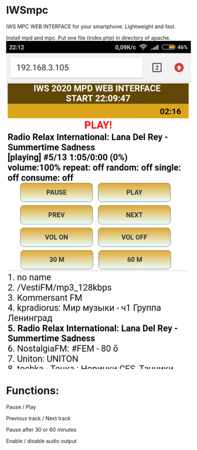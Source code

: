 # IWSmpc
IWS MPC WEB INTERFACE for your smartphone.
Lightweight and fast. 

Install mpd and mpc.
Put one file (index.php) in directory of apache. 
![Screenshot](iwsmpc.png)

# Functions:

Pause / Play

Previous track / Next track

Pause after 30 or 60 minutes

Enable / disable audio output
